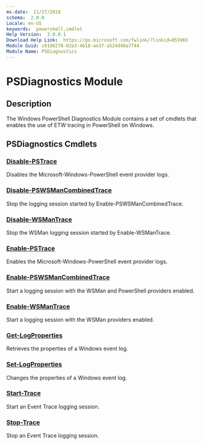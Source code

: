 ```yaml
---
ms.date:  11/27/2018
schema:  2.0.0
Locale: en-US
keywords:  powershell,cmdlet
Help Version:  3.0.0.1
Download Help Link:  https://go.microsoft.com/fwlink/?linkid=855965
Module Guid: c61d6278-02a3-4618-ae37-a524d40a7f44
Module Name: PSDiagnostics
---
```


# PSDiagnostics Module

## Description

The Windows PowerShell Diagnostics Module contains a set of cmdlets that enables the use of ETW
tracing in PowerShell on Windows.

## PSDiagnostics Cmdlets

### [Disable-PSTrace](Disable-PSTrace.md)
Disables the Microsoft-Windows-PowerShell event provider logs.

### [Disable-PSWSManCombinedTrace](Disable-PSWSManCombinedTrace.md)
Stop the logging session started by Enable-PSWSManCombinedTrace.

### [Disable-WSManTrace](Disable-WSManTrace.md)
Stop the WSMan logging session started by Enable-WSManTrace.

### [Enable-PSTrace](Enable-PSTrace.md)
Enables the Microsoft-Windows-PowerShell event provider logs.

### [Enable-PSWSManCombinedTrace](Enable-PSWSManCombinedTrace.md)
Start a logging session with the WSMan and PowerShell providers enabled.

### [Enable-WSManTrace](Enable-WSManTrace.md)
Start a logging session with the WSMan providers enabled.

### [Get-LogProperties](Get-LogProperties.md)
Retrieves the properties of a Windows event log.

### [Set-LogProperties](Set-LogProperties.md)
Changes the properties of a Windows event log.

### [Start-Trace](Start-Trace.md)
Start an Event Trace logging session.

### [Stop-Trace](Stop-Trace.md)
Stop an Event Trace logging session.
